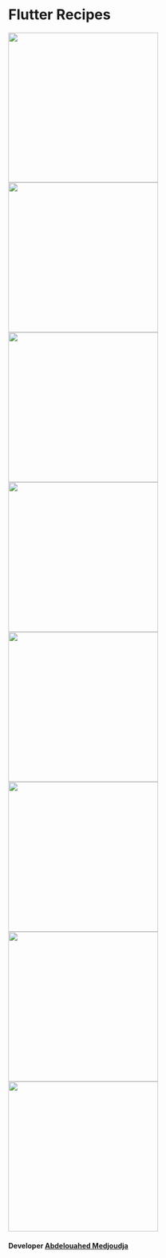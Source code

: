 # Flutter Recipes

<kbd><img src="https://github.com/GeekAbdelouahed/Flutter-Recipes/blob/master/screenshot/flutter_01.jpg" width="300"></kbd>
<kbd><img src="https://github.com/GeekAbdelouahed/Flutter-Recipes/blob/master/screenshot/flutter_02.jpg" width="300"></kbd>
<kbd><img src="https://github.com/GeekAbdelouahed/Flutter-Recipes/blob/master/screenshot/flutter_03.jpg" width="300"></kbd>
<kbd><img src="https://github.com/GeekAbdelouahed/Flutter-Recipes/blob/master/screenshot/flutter_04.jpg" width="300"></kbd>
<kbd><img src="https://github.com/GeekAbdelouahed/Flutter-Recipes/blob/master/screenshot/flutter_05.jpg" width="300"></kbd>
<kbd><img src="https://github.com/GeekAbdelouahed/Flutter-Recipes/blob/master/screenshot/flutter_06.jpg" width="300"></kbd>
<kbd><img src="https://github.com/GeekAbdelouahed/Flutter-Recipes/blob/master/screenshot/flutter_07.jpg" width="300"></kbd>
<kbd><img src="https://github.com/GeekAbdelouahed/Flutter-Recipes/blob/master/screenshot/flutter_08.jpg" width="300"></kbd>


 #### Developer [Abdelouahed Medjoudja](https://www.facebook.com/AbdelouahedMedjoudja)
